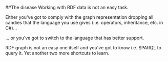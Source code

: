 ##The disease
Working with RDF data is not an easy task.

Either you've got to comply with the graph representation dropping all candies that the language you use gives (i.e. operators, inheritance, etc. in C#)...

... or you've got to switch to the language that has better support.

RDF graph is not an easy one itself and you've got to know i.e. SPARQL to query it. Yet another two more shortcuts to learn.
